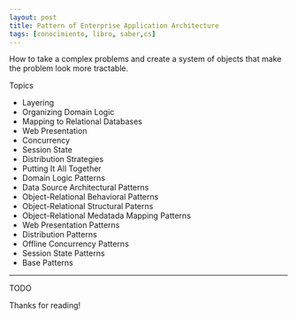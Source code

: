 ```yaml
---
layout: post
title: Pattern of Enterprise Application Architecture
tags: [conocimiento, libro, saber,cs]
---
```


<!--Resumen-->

How to take a complex problems and create a system of objects that make the problem look more tractable.

Topics 

- Layering
- Organizing Domain Logic
- Mapping to Relational Databases
- Web Presentation
- Concurrency
- Session State
- Distribution Strategies
- Putting It  All Together
- Domain Logic Patterns
- Data Source Architectural Patterns
- Object-Relational Behavioral Patterns
- Object-Relational Structural Paterns
- Object-Relational Medatada Mapping Patterns
- Web Presentation Patterns
- Distribution Patterns
- Offline Concurrency Patterns
- Session State Patterns
- Base Patterns

---

<!--more-->
TODO
  
Thanks for reading!